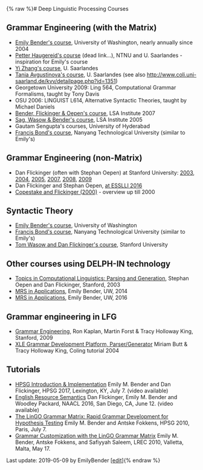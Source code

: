 {% raw %}# Deep Linguistic Processing Courses

## Grammar Engineering (with the Matrix)

- [Emily Bender's course](http://courses.washington.edu/ling567),
University of Washington, nearly annually since 2004
- [Petter Haugereid's
course](http://www.hf.ntnu.no/isk/petterha/www.hf.ntnu.no/hf/isk/Ansatte/petter.haugereid/grammar-course.html)
(dead link...), NTNU and U. Saarlandes - inspiration for Emily's
course
- [Yi Zhang's course](http://www.coli.uni-saarland.de/~yzhang/ge/), U.
Saarlandes
- [Tania Avgustinova's
course](http://www.coli.uni-saarland.de/~tania/slavigram/), U.
Saarlandes (see also
<http://www.coli.uni-saarland.de/kvv/detailpage.php?id=1351>)
- Georgetown University 2009: Ling 564, Computational Grammar
Formalisms, taught by Tony Davis
- OSU 2006: LINGUIST L614, Alternative Syntactic Theories, taught by
Michael Daniels
- [Bender, Flickinger & Oepen's
course](http://lingo.stanford.edu/courses/07/lsa/), LSA Institute
2007
- [Sag, Wasow & Bender's course](http://hpsg.stanford.edu/05inst/),
LSA Institute 2005
- Gautam Sengupta's courses, University of Hyderabad
- [Francis Bond's
course](http://compling.hss.ntu.edu.sg/courses/hg7021/), Nanyang
Technological University (similar to Emily's)

## Grammar Engineering (non-Matrix)

- Dan Flickinger (often with Stephan Oepen) at Stanford University:
[2003](http://lingo.stanford.edu/courses/03/ge/),
[2004](http://lingo.stanford.edu/courses/04/ge/),
[2005](http://lingo.stanford.edu/courses/05/ge/),
[2007](http://lingo.stanford.edu/courses/07/ge/),
[2008](http://lingo.stanford.edu/courses/08/ge/),
[2009](http://lingo.stanford.edu/courses/09/ge/)
- Dan Flickinger and Stephan Oepen, [at ESSLLI
2016](http://esslli2016.unibz.it/?page_id=244)
- [Copestake and
Flickinger (2000)](http://lrec.elra.info/proceedings/lrec2000/pdf/371.pdf) -
overview up till 2000

## Syntactic Theory

- [Emily Bender's course](http://courses.washington.edu/ling566),
University of Washington
- [Francis Bond's
course](http://compling.hss.ntu.edu.sg/courses/hg4041/), Nanyang
Technological University (similar to Emily's)
- [Tom Wasow and Dan Flickinger's
course](http://lingo.stanford.edu/courses/15/ling184/), Stanford
University

## Other courses using DELPH-IN technology

- [Topics in Computational Linguistics: Parsing and
Generation](http://lingo.stanford.edu/courses/03/pg/), Stephan Oepen
and Dan Flickinger, Stanford, 2003
- [MRS in
Applications](http://faculty.washington.edu/ebender/2014_575/),
Emily Bender, UW, 2014
- [MRS in
Applications](http://faculty.washington.edu/ebender/2016_575/),
Emily Bender, UW, 2016

## Grammar engineering in LFG

- [Grammar Engineering](http://web.stanford.edu/class/linguist187/),
Ron Kaplan, Martin Forst & Tracy Holloway King, Stanford, 2009
- [XLE Grammar Development Platform,
Parser/Generator](http://ling.uni-konstanz.de/pages/home/butt/main/material/coling04-slides.pdf)
Miriam Butt & Tracy Holloway King, Coling tutorial 2004

## Tutorials

- [HPSG Introduction & Implementation](https://blog.inductorsoftware.com/docsproto/howto/HpsgTutorial) Emily M. Bender
and Dan Flickinger, HPSG 2017, Lexington, KY, July 7. (video
available)
- [English Resource Semantics](https://blog.inductorsoftware.com/docsproto/howto/ErsTutorial) Dan Flickinger, Emily M.
Bender and Woodley Packard, NAACL 2016, San Diego, CA, June 12.
(video available)
- [The LinGO Grammar Matrix: Rapid Grammar Development for Hypothesis
Testing](http://www.delph-in.net/matrix/HPSG2010.html) Emily M.
Bender and Antske Fokkens, HPSG 2010, Paris, July 7.
- [Grammar Customization with the LinGO Grammar
Matrix](http://www.delph-in.net/matrix/LREC2010.html) Emily M.
Bender, Antske Fokkens, and Safiyyah Saleem, LREC 2010, Valletta,
Malta, May 17.

Last update: 2019-05-09 by EmilyBender [[edit](https://github.com/delph-in/docs/wiki/TeachingCourses/_edit)]{% endraw %}